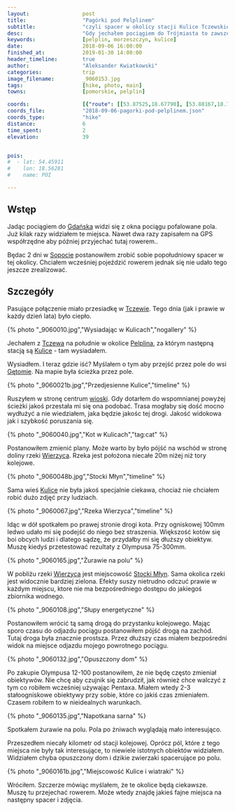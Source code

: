 ```yaml
---
layout:                 post
title:                  "Pagórki pod Pelplinem"
subtitle:               "czyli spacer w okolicy stacji Kulice Tczewskie"
desc:                   "Gdy jechałem pociągiem do Trójmiasta to zawsze mnie ciekawiły okolice Morzeszczyna i Pelplina. Będąc teraz w Sopocie postanowiłem zrobić sobie krótki spacer tam. Niestety ale widoki z pociągu były ładniejsze niż podczas spaceru."
keywords:               [pelplin, morzeszczyn, kulice]
date:                   2018-09-06 16:00:00
finished_at:            2019-01-30 14:00:00
header_timeline:        true
author:                 "Aleksander Kwiatkowski"
categories:             trip
image_filename:         _9060153.jpg
tags:                   [hike, photo, main]
towns:                  [pomorskie, pelplin]

coords:                 [{"route": [[53.87525,18.67790], [53.88167,18.70648]], "type": "hike"}]
coords_file:            "2018-09-06-pagorki-pod-pelplinem.json"
coords_type:            "hike"
distance:               6
time_spent:             2
elevation:              39


pois:
#  - lat: 54.45911
#    lon: 18.56281
#    name: POI

---
```


[wiki-gdansk]: https://pl.wikipedia.org/wiki/Gda%C5%84sk
[wiki-sopot]: https://pl.wikipedia.org/wiki/Sopot
[wiki-tczew]: https://pl.wikipedia.org/wiki/Tczew
[wiki-pelplin]: https://pl.wikipedia.org/wiki/Pelplin
[wiki-kulice]: https://pl.wikipedia.org/wiki/Kulice_(wojew%C3%B3dztwo_pomorskie)
[wiki-getomie]: https://pl.wikipedia.org/wiki/G%C4%99tomie
[wiki-wierzyca-rzeka]: https://pl.wikipedia.org/wiki/Wierzyca
[wiki-stocki-mlyn]: https://pl.wikipedia.org/wiki/Stocki_M%C5%82yn

## Wstęp

Jadąc pociągiem do [Gdańska][wiki-gdansk] widzi się z okna pociągu pofalowane pola.
Już kilak razy widziałem te miejsca. Nawet dwa razy zapisałem na GPS współrzędne
aby później przyjechać tutaj rowerem..

Będac 2 dni w [Sopocie][wiki-sopot] postanowiłem zrobić sobie popołudniowy spacer
w tej okolicy. Chciałem wcześniej pojeździć rowerem jednak się nie udało
tego jeszcze zrealizować.

## Szczegóły

Pasujące połączenie miało przesiadkę w [Tczewie][wiki-tczew]. Tego dnia (jak i
prawie w każdy dzień lata) było ciepło.

{% photo "\_9060010.jpg","Wysiadając w Kulicach","nogallery" %}

Jechałem z [Tczewa][wiki-tczew] na południe w okolice [Pelplina][wiki-pelplin],
za którym następną stacją są [Kulice][wiki-kulice] - tam wysiadałem.

Wysiadłem. I teraz gdzie iść? Myślałem o tym aby przejść przez pole do wsi
[Gętomie][wiki-getomie]. Na mapie była ścieżka przez pole.

{% photo "\_9060021b.jpg","Przedjesienne Kulice","timeline" %}

Ruszyłem w stronę centrum [wioski][wiki-kulice].
Gdy dotarłem do wspomnianej powyżej ścieżki
jakoś przestała mi się ona podobać. Trasa mogłaby się dość mocno wydłużyć a nie
wiedziałem, jaka będzie jakośc tej drogi. Jakość widokowa jak i szybkość
poruszania się.

{% photo "\_9060040.jpg","Kot w Kulicach","tag:cat" %}

Postanowiłem zmienić plany. Może warto by było pójść na wschód w stronę doliny
rzeki [Wierzyca][wiki-wierzyca-rzeka]. Rzeka jest położona niecałe 20m
niżej niż tory kolejowe.

{% photo "\_9060048b.jpg","Stocki Młyn","timeline" %}

Sama wieś [Kulice][wiki-kulice] nie była jakoś specjalnie ciekawa, chociaż
nie chciałem robić dużo zdjęć przy ludziach.

{% photo "\_9060067.jpg","Rzeka Wierzyca","timeline" %}

Idąc w dół spotkałem po prawej stronie drogi kota. Przy ogniskowej 100mm
ledwo udało mi się podejść do niego bez straszenia. Większość kotów się boi obcych
ludzi i dlatego sądzę, że przydałby mi się dłuższy obiektyw. Muszę kiedyś
przetestować rezultaty z Olympusa 75-300mm.

{% photo "\_9060165.jpg","Żurawie na polu" %}

W pobliżu rzeki [Wierzyca][wiki-wierzyca-rzeka] jest miejscowość [Stocki Młyn][wiki-stocki-mlyn].
Sama okolica rzeki jest widocznie bardziej zielona. Efekty suszy nietrudno
odczuć prawie w każdym miejscu, ktore nie ma bezpośredniego dostępu do
jakiegoś zbiornika wodnego.

{% photo "\_9060108.jpg","Słupy energetyczne" %}

Postanowiłem wrócić tą samą drogą do przystanku kolejowego.
Mając sporo czasu do odjazdu pociągu postanowiłem pójść drogą na zachód.
Tutaj droga była znacznie prostsza. Przez dłuższy czas miałem bezpośredni
widok na miejsce odjazdu mojego powrotnego pociągu.

{% photo "\_9060132.jpg","Opuszczony dom" %}

Po zakupie Olympusa 12-100 postanowiłem, że nie będę często zmieniał obiektywów.
Nie chcę aby czujnik się zabrudził, jak również chce walczyć z tym co robiłem wcześniej
używając Pentaxa. Miałem wtedy 2-3 stałoogniskowe obiektywy przy sobie,
które co jakiś czas zmieniałem. Czasem robiłem to w nieidealnych warunkach.

{% photo "\_9060135.jpg","Napotkana sarna" %}

Spotkałem żurawie na polu. Pola po żniwach wyglądają mało interesująco.

Przeszedłem niecały kilometr od stacji kolejowej. Oprócz pól, które z tego miejsca nie były
tak interesujące, to niewiele istotnych obiektów widziałem.
Widziałem chyba opuszczony dom i dzikie zwierzaki spacerujące po polu.

{% photo "\_9060161b.jpg","Miejscowość Kulice i wiatraki" %}

Wróciłem. Szczerze mówiąc myślałem, że te okolice będą ciekawsze.
Muszę tu przejechać rowerem. Może wtedy znajdę jakieś fajne miejsca
na następny spacer i zdjęcia.
